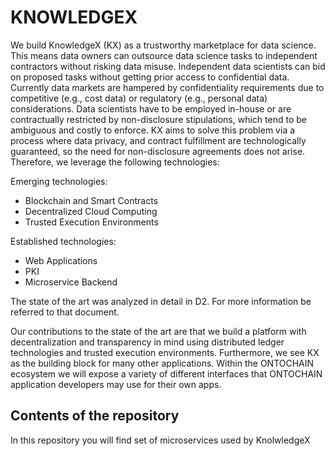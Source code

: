 # KNOWLEDGEX

We build KnowledgeX (KX) as a trustworthy marketplace for data science. This means data owners can outsource data science tasks to independent contractors without risking data misuse. Independent data scientists can bid on proposed tasks without getting prior access to confidential data. Currently data markets are hampered by confidentiality requirements due to competitive (e.g., cost data) or regulatory (e.g., personal data) considerations. Data scientists have to be employed in-house or are contractually restricted by non-disclosure stipulations, which tend to be ambiguous and costly to enforce.
KX aims to solve this problem via a process where data privacy, and contract fulfillment are technologically guaranteed, so the need for non-disclosure agreements does not arise. Therefore, we leverage the following technologies:

Emerging technologies:

- Blockchain and Smart Contracts
- Decentralized Cloud Computing 
- Trusted Execution Environments

Established technologies:

- Web Applications
- PKI 
- Microservice Backend


The state of the art was analyzed in detail in D2. For more information be referred to that document.   

Our contributions to the state of the art are that we build a platform with decentralization and transparency in mind using distributed ledger technologies and trusted execution environments. Furthermore, we see KX as the building block for many other applications. Within the ONTOCHAIN ecosystem we will expose a variety of different interfaces that ONTOCHAIN application developers may use for their own apps.


## Contents of the repository

In this repository you will find set of microservices used by KnolwledgeX
